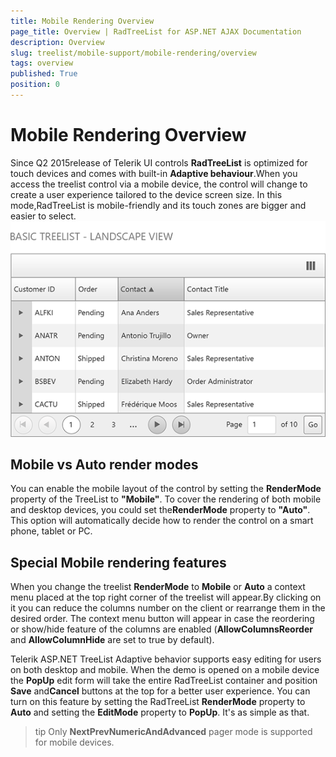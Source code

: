 ```yaml
---
title: Mobile Rendering Overview
page_title: Overview | RadTreeList for ASP.NET AJAX Documentation
description: Overview
slug: treelist/mobile-support/mobile-rendering/overview
tags: overview
published: True
position: 0
---
```


# Mobile Rendering Overview



Since Q2 2015release of Telerik UI controls **RadTreeList** is optimized for touch devices and comes with built-in **Adaptive behaviour**.When you access the treelist control via a mobile device, the control will change to create a user experience tailored to the device screen size. In this mode,RadTreeList is mobile-friendly and its touch zones are bigger and easier to select.
![treelist-adaptive-behavior](images/TreeList_mobile_OverviewLandScape1.png)

## Mobile vs Auto render modes

You can enable the mobile layout of the control by setting the **RenderMode** property of the TreeList to **"Mobile"**. To cover the rendering of both mobile and desktop devices, you could set the**RenderMode** property to **"Auto"**. This option will automatically decide how to render the control on a smart phone, tablet or PC.

## Special Mobile rendering features

When you change the treelist **RenderMode** to **Mobile** or **Auto** a context menu placed at the top right corner of the treelist will appear.By clicking on it you can reduce the columns number on the client or rearrange them in the desired order.
The context menu button will appear in case the reordering or show/hide feature of the columns are enabled (**AllowColumnsReorder** and **AllowColumnHide** are set to true by default).

Telerik ASP.NET TreeList Adaptive behavior supports easy editing for users on both desktop and mobile. When the demo is opened on a mobile device the **PopUp** edit form will take the entire RadTreeList container and position **Save** and**Cancel** buttons at the top for a better user experience. You can turn on this feature by setting the RadTreeList **RenderMode** property to **Auto** and setting the **EditMode** property to **PopUp**. It's as simple as that.

>tip Only **NextPrevNumericAndAdvanced** pager mode is supported for mobile devices. 
>
